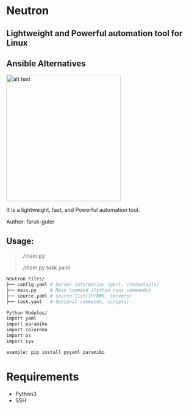 # Neutron
## Lightweight and Powerful automation tool for Linux
## Ansible Alternatives
<img src="https://farukguler.com/assets/img/neutron.png" alt="alt text" width="300" height="330">

It is a lightweight, fast, and Powerful automation tool.

Author: faruk-guler
## Usage:
> ./main.py
> 
> ./main.py task.yaml
~~~sh
Neutron Files/
├── config.yaml # Server information (port, credentials)
├── main.py     # Main command (Python runs commands)
├── source.yaml # source list(IP/DNS, servers)
├── task.yaml   # Optional commands, scripts)

Python Modules/
import yaml
import paramiko
import coloroma
import os
import sys

example: pip install pyyaml paramiko

~~~

# Requirements
- Python3
- SSH


